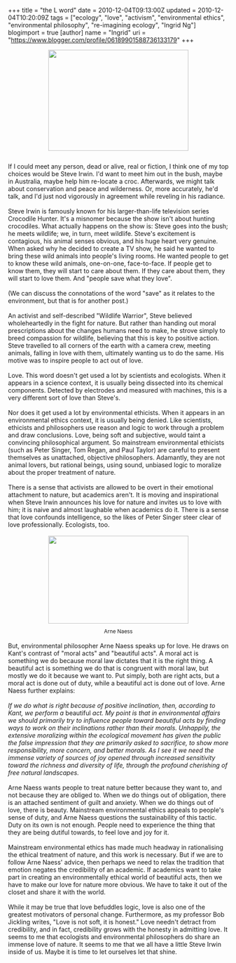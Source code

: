 +++
title = "the L word"
date = 2010-12-04T09:13:00Z
updated = 2010-12-04T10:20:09Z
tags = ["ecology", "love", "activism", "environmental ethics", "environmental philosophy", "re-imagining ecology", "Ingrid Ng"]
blogimport = true 
[author]
	name = "Ingrid"
	uri = "https://www.blogger.com/profile/06189901588736133179"
+++

<div style="text-align: center;"><a href="http://2.bp.blogspot.com/_4trfRnvfQcM/TObnVrJbEuI/AAAAAAAAAE0/JhdO2HwL4ns/s1600/steve_irwin.jpg"><img style="display: block; margin: 0px auto 10px; text-align: center; cursor: pointer; width: 320px; height: 230px;" src="http://2.bp.blogspot.com/_4trfRnvfQcM/TObnVrJbEuI/AAAAAAAAAE0/JhdO2HwL4ns/s320/steve_irwin.jpg" alt="" id="BLOGGER_PHOTO_ID_5541370751071490786" border="0" /></a><br /></div>If  I could meet any person, dead or alive, real or fiction, I think one of  my top choices would be Steve Irwin. I'd want to meet him out in the  bush, maybe in Australia, maybe help him re-locate a croc. Afterwards,  we might talk about conservation and peace and wilderness. Or, more accurately, he'd talk, and I'd just nod  vigorously in agreement while reveling in his radiance.<br /><br />Steve Irwin  is famously known for his larger-than-life television series Crocodile  Hunter. It's a misnomer because the show isn't about hunting crocodiles.  What actually happens on the show is: Steve goes into the bush; he  meets wildlife; we, in turn, meet wildlife. Steve's excitement is contagious,  his animal senses obvious, and his huge heart very genuine. When asked  why he decided to create a TV show, he said he wanted to bring these  wild animals into people's living rooms. He wanted people to get to know  these wild animals, one-on-one, face-to-face. If people get to know  them, they will start to care about them. If they care about them, they will  start to love them. And "people save what they love".<br /><br />(We can discuss the connotations of the word "save" as it relates to the environment, but that is for another post.)<br /><br />An activist and self-described "Wildlife Warrior", Steve believed wholeheartedly in the fight for nature. But rather than handing out moral prescriptions about the changes humans need to make, he strove simply to breed compassion for wildlife, believing that this is key to positive action. Steve travelled to all corners of the earth with a camera crew, meeting animals, falling in love with them, ultimately wanting us to do the same. His motive was to inspire people to act out of love.<br /><br />Love.  This word doesn't get used a lot by scientists and ecologists. When it  appears in a science context, it is usually being dissected into its  chemical components. Detected by electrodes and measured with machines, this is a very different sort of love than Steve's.<br /><br />Nor does it get used a lot by environmental ethicists. When it appears in an environmental ethics context, it is usually being denied. Like scientists, ethicists and philosophers use reason and logic to work through a problem and draw conclusions. Love, being soft and subjective, would taint a convincing philosophical argument. So mainstream  environmental ethicists (such as Peter Singer, Tom Regan, and Paul  Taylor) are careful to present themselves as unattached, objective  philosophers. Adamantly, they are not animal lovers, but rational beings, using sound, unbiased logic to moralize about the proper treatment of nature.<br /><br />There is a sense that activists are allowed to be overt in their emotional attachment to nature, but academics aren't. It is moving and inspirational when Steve Irwin announces his love for nature and invites us to love with him; it is naive and almost laughable when academics do it. There is a sense that love confounds intelligence, so the likes of Peter Singer steer clear of love professionally. Ecologists, too.<br /><br /><div style="text-align: center;"><a href="http://2.bp.blogspot.com/_4trfRnvfQcM/TPhW5uFNzII/AAAAAAAAAFI/YuQAWR1L3tA/s1600/Arne_Naess_1247283c.jpg"><img style="display: block; margin: 0px auto 10px; text-align: center; cursor: pointer; width: 320px; height: 200px;" src="http://2.bp.blogspot.com/_4trfRnvfQcM/TPhW5uFNzII/AAAAAAAAAFI/YuQAWR1L3tA/s320/Arne_Naess_1247283c.jpg" alt="" id="BLOGGER_PHOTO_ID_5546278490729204866" border="0" /></a><span style="font-size:85%;">Arne Naess</span><br /></div><br />But, environmental philosopher Arne Naess speaks up for love. He draws on Kant's contrast of "moral acts" and "beautiful acts". A moral act is something we do because moral law dictates that it is the right thing. A beautiful act is something we do that is congruent with moral law, but mostly we do it because we want to. Put simply, both are right acts, but a moral act is done out of duty, while a beautiful act is done out of love. Arne Naess further explains:<br /><br /><span style="font-style: italic;">If we do what is right because of positive inclination, then, according to Kant, we perform a </span>beautiful <span style="font-style: italic;">act. My point is that in environmental  affairs we should primarily try to influence  people toward beautiful  acts by finding ways to work on their  inclinations rather than their  morals. Unhappily, the extensive moralizing within the ecological movement has given the public the false impression that they are primarily asked to sacrifice, to show more responsibility, more concern, and better morals. </span><span style="font-style: italic;">As I see it we need the immense  variety of sources of joy opened through increased sensitivity toward  the richness and diversity of life, through the profound cherishing of  free natural landscapes.</span><br /><br />Arne Naess wants people to treat nature better because they want to, and not because they are obliged to. When we do things out of obligation, there is an attached sentiment of guilt and anxiety. When we do things out of love, there is beauty. Mainstream environmental ethics appeals to people's sense of duty, and Arne  Naess questions the sustainability of this tactic. Duty on its own is not enough. People need to experience the thing that they are being dutiful towards, to feel love and joy for it.<br /><br />Mainstream environmental ethics has made much headway in rationalising the ethical treatment of nature, and this work is necessary. But if we are to follow Arne Naess' advice, then perhaps we need to relax the tradition that emotion negates the credibility of an academic. If academics want to take part in creating an environmentally ethical world of beautiful acts, then we have to make our love for nature more obvious. We have to take it out of the closet and share it with the world.<br /><br />While it may be true that love befuddles logic, love is also one of the greatest motivators of personal change. Furthermore, as my professor Bob Jickling writes, "Love is not soft, it is honest." Love needn't detract from credibility, and in fact, credibility grows with the honesty in admitting love. It seems to me that ecologists and environmental philosophers do share an immense love of nature. It seems to me that we all have a little Steve Irwin inside of us. Maybe it is time to let ourselves let that shine.<br /><style type="text/css">#avg_ls_inline_popup { position: absolute; z-index: 9999; padding: 0px; margin-left: 0px; margin-top: 0px; overflow: hidden; word-wrap: break-word; color: black; font-size: 10px; text-align: left; line-height: 130%; }</style>
